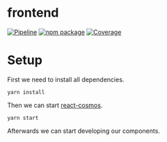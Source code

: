 # frontend

[![Pipeline][pipeline-badge]][pipeline]
[![npm package][npm-badge]][npm]
[![Coverage][coverage-badge]][coverage]

# Setup

First we need to install all dependencies.
```
yarn install
```

Then we can start [react-cosmos](https://github.com/react-cosmos/react-cosmos).
```
yarn start
```

Afterwards we can start developing our components.

[pipeline-badge]: https://gitlab.com/openpatch/ui-core/badges/master/pipeline.svg
[pipeline]: https://gitlab.com/openpatch/ui-core/commits/master

[npm-badge]: https://badge.fury.io/js/%40openpatch%2Fui-core.svg
[npm]: https://www.npmjs.com/package/@openpatch/ui-core

[coverage-badge]: https://gitlab.com/openpatch/ui-core/badges/master/coverage.svg
[coverage]: https://gitlab.com/openpatch/ui-core/commits/master
